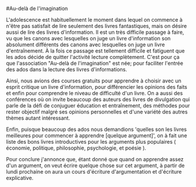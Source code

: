 #Au-delà de l'imagination

L'adolescence est habituellement le moment dans lequel on commence à n'être pas
satisfait de lire seulement des livres fantastiques, mais on désire aussi de lire 
des livres d'information.  Il est un très difficile passage à faire, vu que les canons avec
lesquelles on juge un livre d'information son absolument différents des canons
avec lesquelles on juge un livre d'entraînement. À la fois ce passage est
tellement difficile et fatiguent que les ados décide de quitter l'activité
lecture complètement. C'est pour ça que l'association "Au-delà de l'imagination"
est née; pour faciliter l'entrée des ados dans la lecture des livres
d'informations.

Ainsi, nous avions des courses gratuits pour apprendre à choisir avec un esprit critique un
livre d'information, pour différencier les opinions des faits et enfin pour
comprendre le niveau de difficulté d'un livre. On a aussi des conférences où on
invite beaucoup des auteurs des livres de divulgation qui parle de la défi de
conjuguer éducation et entraînement, des méthodes pour rester objectif malgré
ses opinions personnelles et d'une variété des autres thèmes autant intéressant.

Enfin, puisque beaucoup des ados nous demandions 'quelles son les livres
meilleures pour commencer à apprendre [quelque argument]', on à fait une liste
des bons livres introductives pour les arguments plus populaires ( économie,
politique, philosophie, psychologie, et poésie ).

Pour conclure j'annonce que, étant donné que quand on apprendre assez d'un
argument, on veut écrire quelque chose sur cet argument, à partir de lundi
prochaine on aura un cours d'écriture d'argumentation et d'écriture explicative.
